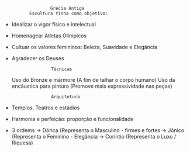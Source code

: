                       Grécia Antiga
              Escultura tinha como objetivo:

 - Idealizar o vigor físico e intelectual
 - Homenagear Atletas Olímpicos
 - Cultuar os valores femininos: Beleza, Suavidade e Elegância
 - Agradecer os Deuses

                      Técnicas
    Uso do Bronze e mármore (A fim de talhar o corpo humano)
    Uso da encáustica para pintura (Promove mais expressividade nas peças)

                      Arquitetura
 - Templos, Teatros e estádios
 - Harmonia e perfeição: proporção e funcionalidade
 - 3 ordems -> Dórica (Representa o Masculino - firmes e fortes
            -> Jônico (Representa o Feminino - Elegância
            -> Coríntio (Representa o Luxo / Riquesa)
